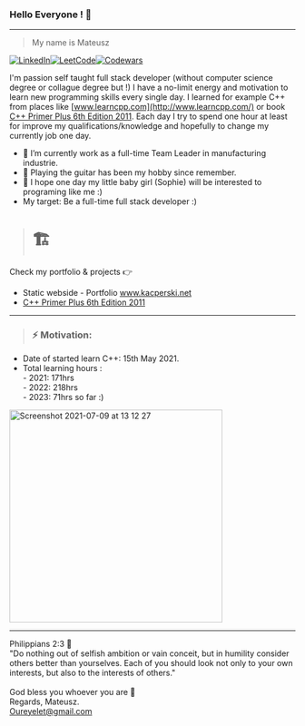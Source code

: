 ### Hello Everyone !  👋

_______________________________________________________________________________________________________________

> My name is Mateusz

[![LinkedIn](https://img.shields.io/badge/linkedin-%230077B5.svg?style=for-the-badge&logo=linkedin&logoColor=white)](https://www.linkedin.com/in/mateusz-adam-kacperski-070847201/)[![LeetCode](https://img.shields.io/badge/LeetCode-000000?style=for-the-badge&logo=LeetCode&logoColor=#d16c06)](https://leetcode.com/Oureyelet/)[![Codewars](https://img.shields.io/badge/Codewars-B1361E?style=for-the-badge&logo=codewars&logoColor=grey)](https://www.codewars.com/users/Oureyelet)


I'm passion self taught full stack developer (without computer science degree or collague degree but !) I have a no-limit energy 
and motivation to learn new programming skills every single day. I learned for example C++ from places like [www.learncpp.com](http://www.learncpp.com/) 
or book [C++ Primer Plus 6th Edition 2011](https://zhjwpku.com/assets/pdf/books/C++.Primer.Plus.6th.Edition.Oct.2011.pdf). Each day I try to spend one hour at least for improve my qualifications/knowledge and hopefully to change my currently job one day.

- :bust_in_silhouette: I’m currently work as a full-time Team Leader in manufacturing industrie.
- :guitar: Playing the guitar has been my hobby since remember.
- :footprints: I hope one day my little baby girl (Sophie) will be interested to programing like me :)
- My target: Be a full-time full stack developer :)


> # :building_construction:
Check my portfolio & projects :point_right:

* Static webside - Portfolio www.kacperski.net
* [C++ Primer Plus 6th Edition 2011](https://github.com/Oureyelet/Xcode-C-Plus-Plus-Primer-Plus-Sixth-Sdition-Developers-Library-S-Prata-)

_______________________________________________________________________________________________________________
 
> ###  __⚡    Motivation:__ 
- Date of started learn C++: 15th May 2021.
- Total learning hours :                   
                - 2021:    171hrs <br />
                - 2022:    218hrs    
                - 2023:    71hrs so far :) <br />                                     
<img width="375" alt="Screenshot 2021-07-09 at 13 12 27" src="https://user-images.githubusercontent.com/69697624/215017858-e014ab47-c08b-4504-9e15-0796ed7ff71c.jpg">

_____________________________________________________
Philippians 2:3 :open_book:<br />
"Do nothing out of selfish ambition or vain conceit, but in humility consider others better than yourselves. Each of you should look not only to your own interests, but also to the interests of others."<br /><br />
God bless you whoever you are :rainbow: <br />
Regards, Mateusz. <br />
Oureyelet@gmail.com <br />
